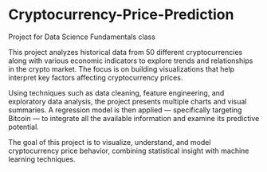 # Cryptocurrency-Price-Prediction

Project for Data Science Fundamentals class

This project analyzes historical data from 50 different cryptocurrencies along with various economic indicators to explore trends and relationships in the crypto market. The focus is on building visualizations that help interpret key factors affecting cryptocurrency prices.

Using techniques such as data cleaning, feature engineering, and exploratory data analysis, the project presents multiple charts and visual summaries. A regression model is then applied — specifically targeting Bitcoin — to integrate all the available information and examine its predictive potential.

The goal of this project is to visualize, understand, and model cryptocurrency price behavior, combining statistical insight with machine learning techniques.
